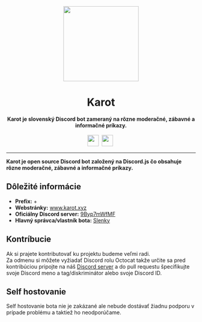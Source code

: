 <div align="center">
    <a href="https://karot.xyz"><img src="https://karot.xyz/assets/karot.png" height="200" width="200"></a>
    <h1>Karot</h1>
    <strong>Karot je slovenský Discord bot zameraný na rôzne moderačné, zábavné a informačné príkazy.</strong><br><br>
    <img src="https://forthebadge.com/images/badges/built-with-love.svg" height="30">&nbsp;
    <img src="https://forthebadge.com/images/badges/made-with-javascript.svg" height="30">&nbsp;
</div>

---

**Karot je open source Discord bot založený na Discord.js čo obsahuje rôzne moderačné, zábavné a informačné príkazy.**

## Dôležité informácie

* **Prefix:** + <br>
* **Webstránky:** www.karot.xyz
* **Oficiálny Discord server:** [9Byp7mWfMF](https://discord.com/invite/9Byp7mWfMF)
* **Hlavný správca/vlastník bota:** [Slenky](https://github.com/Slenkston)

## Kontríbucie

Ak si prajete kontributovať ku projektu budeme veľmi radi. <br>
Za odmenu si môžete vyžiadať Discord rolu Octocat takže určite sa pred kontribúciou pripojte na náš [Discord server](https://discord.com/invite/9Byp7mWfMF) a do pull requestu špecifikujte svoje Discord meno a tag/diskriminátor alebo svoje Discord ID.

## Self hostovanie

Self hostovanie bota nie je zakázané ale nebude dostávať žiadnu podporu v prípade problému a taktiež ho neodporúčame.


